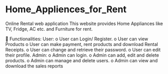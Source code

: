 # Home_Appliences_for_Rent
Online Rental web application
This website provides Home Appliances like TV, Fridge, AC etc. and Furniture for rent.

 Functionalities:
User:
o User can Login/ Register.
o User can view Products
o User can make payment, rent products and download Rental Receipts.
o User can change and retrieve their password.
o User can edit their profile.
Admin:
o Admin can login.
o Admin can add, edit and delete products.
o Admin can manage and delete users.
o Admin can view and download the sales reports
